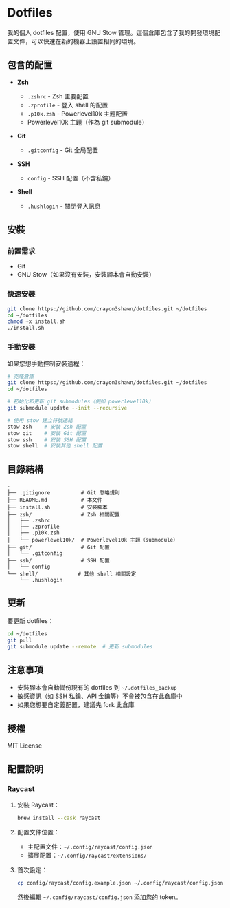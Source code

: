# Dotfiles

我的個人 dotfiles 配置，使用 GNU Stow 管理。這個倉庫包含了我的開發環境配置文件，可以快速在新的機器上設置相同的環境。

## 包含的配置

- **Zsh**
  - `.zshrc` - Zsh 主要配置
  - `.zprofile` - 登入 shell 的配置
  - `.p10k.zsh` - Powerlevel10k 主題配置
  - Powerlevel10k 主題（作為 git submodule）

- **Git**
  - `.gitconfig` - Git 全局配置

- **SSH**
  - `config` - SSH 配置（不含私鑰）

- **Shell**
  - `.hushlogin` - 關閉登入訊息

## 安裝

### 前置需求

- Git
- GNU Stow（如果沒有安裝，安裝腳本會自動安裝）

### 快速安裝

```bash
git clone https://github.com/crayon3shawn/dotfiles.git ~/dotfiles
cd ~/dotfiles
chmod +x install.sh
./install.sh
```

### 手動安裝

如果您想手動控制安裝過程：

```bash
# 克隆倉庫
git clone https://github.com/crayon3shawn/dotfiles.git ~/dotfiles
cd ~/dotfiles

# 初始化和更新 git submodules（例如 powerlevel10k）
git submodule update --init --recursive

# 使用 stow 建立符號連結
stow zsh    # 安裝 Zsh 配置
stow git    # 安裝 Git 配置
stow ssh    # 安裝 SSH 配置
stow shell  # 安裝其他 shell 配置
```

## 目錄結構

```
.
├── .gitignore          # Git 忽略規則
├── README.md           # 本文件
├── install.sh          # 安裝腳本
├── zsh/                # Zsh 相關配置
│   ├── .zshrc
│   ├── .zprofile
│   ├── .p10k.zsh
│   └── powerlevel10k/  # Powerlevel10k 主題（submodule）
├── git/                # Git 配置
│   └── .gitconfig
├── ssh/                # SSH 配置
│   └── config
└── shell/             # 其他 shell 相關設定
    └── .hushlogin
```

## 更新

要更新 dotfiles：

```bash
cd ~/dotfiles
git pull
git submodule update --remote  # 更新 submodules
```

## 注意事項

- 安裝腳本會自動備份現有的 dotfiles 到 `~/.dotfiles_backup`
- 敏感資訊（如 SSH 私鑰、API 金鑰等）不會被包含在此倉庫中
- 如果您想要自定義配置，建議先 fork 此倉庫

## 授權

MIT License 

## 配置說明

### Raycast

1. 安裝 Raycast：
   ```bash
   brew install --cask raycast
   ```

2. 配置文件位置：
   - 主配置文件：`~/.config/raycast/config.json`
   - 擴展配置：`~/.config/raycast/extensions/`

3. 首次設定：
   ```bash
   cp config/raycast/config.example.json ~/.config/raycast/config.json
   ```
   然後編輯 `~/.config/raycast/config.json` 添加您的 token。 